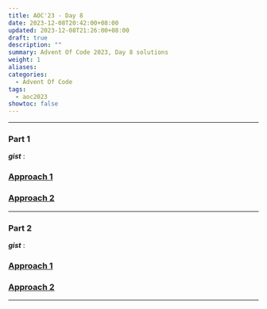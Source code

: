 ```yaml
---
title: AOC'23 - Day 8
date: 2023-12-08T20:42:00+08:00
updated: 2023-12-08T21:26:00+08:00
draft: true
description: ""
summary: Advent Of Code 2023, Day 8 solutions
weight: 1
aliases: 
categories:
  - Advent Of Code
tags:
  - aoc2023
showtoc: false
---
```

---
### Part 1



***gist*** : 



### <ins>Approach 1</ins>

> 



### <ins>Approach 2</ins>

> 

---

### Part 2


***gist*** : 


### <ins>Approach 1</ins>

> 
### <ins>Approach 2</ins>

> 

---
